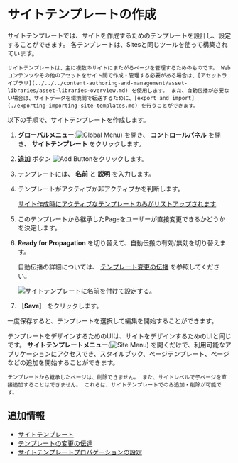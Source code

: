 # サイトテンプレートの作成

サイトテンプレートでは、サイトを作成するためのテンプレートを設計し、設定することができます。 各テンプレートは、Sitesと同じツールを使って構築されています。

```{tip}
サイトテンプレートは、主に複数のサイトにまたがるページを管理するためのものです。 Webコンテンツやその他のアセットをサイト間で作成・管理する必要がある場合は、[アセットライブラリ](../../../content-authoring-and-management/asset-libraries/asset-libraries-overview.md) を使用します。 また、自動伝播が必要ない場合は、サイトデータを環境間で転送するために、[export and import](./exporting-importing-site-templates.md) を行うことができます。
```

以下の手順で、サイトテンプレートを作成します。

1. **グローバルメニュー**(![Global Menu](../../../images/icon-applications-menu.png)) を開き、 **コントロールパネル** を開き、 **サイトテンプレート** をクリックします。

1. **追加** ボタン ![Add Button](../../../images/icon-add.png)をクリックします。

1. テンプレートには、 **名前** と **説明** を入力します。

1. テンプレートがアクティブか非アクティブかを判断します。

   [サイト作成時にアクティブなテンプレートのみがリストアップされます](../creating-sites.md).

1. このテンプレートから継承したPageをユーザーが直接変更できるかどうかを決定します。

1. **Ready for Propagation** を切り替えて、自動伝搬の有効/無効を切り替えます。

   自動伝播の詳細については、 [テンプレート変更の伝播](./propagating-template-changes.md) を参照してください。

   ![サイトテンプレートに名前を付けて設定する。](./creating-site-templates/images/01.png)

1. ［**Save**］ をクリックします。

一度保存すると、テンプレートを選択して編集を開始することができます。

テンプレートをデザインするためのUIは、サイトをデザインするためのUIと同じです。 **サイトテンプレートメニュー**(![Site Menu](../../../images/icon-product-menu.png)) を開くだけで、利用可能なアプリケーションにアクセスでき、スタイルブック、ページテンプレート、ページなどの追加を開始することができます。

```{important}
テンプレートから継承したページは、削除できません。 また、サイトレベルで子ページを直接追加することはできません。 これらは、サイトテンプレートでのみ追加・削除が可能です。
```

## 追加情報

* [サイトテンプレート](../site-templates.md)
* [テンプレートの変更の伝達](./propagating-template-changes.md)
* [サイトテンプレートプロパゲーションの設定](./configuring-site-template-propagation.md)
